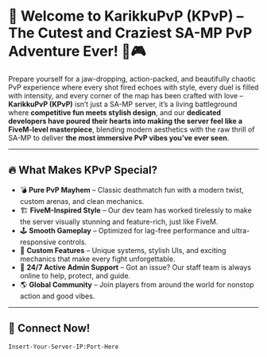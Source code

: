 # 🌈 Welcome to KarikkuPvP (KPvP) – The Cutest and Craziest SA-MP PvP Adventure Ever! 💖🎮

Prepare yourself for a jaw-dropping, action-packed, and beautifully chaotic PvP experience where every shot fired echoes with style, every duel is filled with intensity, and every corner of the map has been crafted with love – **KarikkuPvP (KPvP)** isn’t just a SA-MP server, it’s a living battleground where **competitive fun meets stylish design**, and our **dedicated developers have poured their hearts into making the server feel like a FiveM-level masterpiece**, blending modern aesthetics with the raw thrill of SA-MP to deliver **the most immersive PvP vibes you’ve ever seen**.

---

## 🔥 What Makes KPvP Special?

- 💣 **Pure PvP Mayhem** – Classic deathmatch fun with a modern twist, custom arenas, and clean mechanics.
- 🏗️ **FiveM-Inspired Style** – Our dev team has worked tirelessly to make the server visually stunning and feature-rich, just like FiveM.
- 🕹️ **Smooth Gameplay** – Optimized for lag-free performance and ultra-responsive controls.
- 🎯 **Custom Features** – Unique systems, stylish UIs, and exciting mechanics that make every fight unforgettable.
- 💬 **24/7 Active Admin Support** – Got an issue? Our staff team is always online to help, protect, and guide.
- 🌎 **Global Community** – Join players from around the world for nonstop action and good vibes.

---

## 🚀 Connect Now!

```plaintext
Insert-Your-Server-IP:Port-Here

